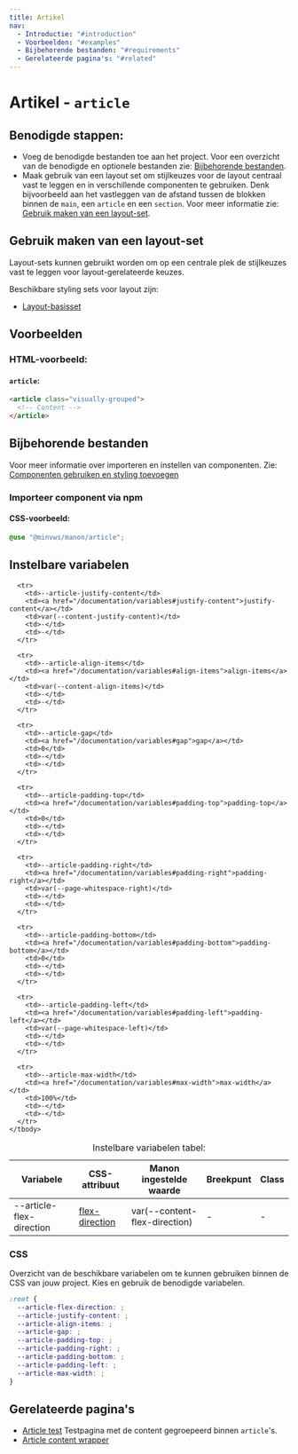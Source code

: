 ```yaml
---
title: Artikel
nav:
  - Introductie: "#introduction"
  - Voorbeelden: "#examples"
  - Bijbehorende bestanden: "#requirements"
  - Gerelateerde pagina's: "#related"
---
```


<h1 id="introduction">Artikel - <code>article</code></h1>

## Benodigde stappen:

- Voeg de benodigde bestanden toe aan het project. Voor een overzicht van de
  benodigde en optionele bestanden zie: [Bijbehorende bestanden](#requirements).
- Maak gebruik van een layout set om stijlkeuzes voor de layout centraal vast te
  leggen en in verschillende componenten te gebruiken. Denk bijvoorbeeld aan het
  vastleggen van de afstand tussen de blokken binnen de `main`, een `article` en
  een `section`. Voor meer informatie zie:
  [Gebruik maken van een layout-set](#layout-set).

<h2 id="layout-set">Gebruik maken van een layout-set</h2>

Layout-sets kunnen gebruikt worden om op een centrale plek de stijlkeuzes vast
te leggen voor layout-gerelateerde keuzes.

Beschikbare styling sets voor layout zijn:

- [Layout-basisset](/components/layout-set)

<h2 id="examples">Voorbeelden</h2>

### HTML-voorbeeld:

<h4><code>article</code>:</h4>

```html
<article class="visually-grouped">
  <!-- Content -->
</article>
```

<h2 id="requirements">Bijbehorende bestanden</h2>

Voor meer informatie over importeren en instellen van componenten. Zie:
[Componenten gebruiken en styling toevoegen](/documentation/import-styling)

### Importeer component via npm

<h4>CSS-voorbeeld:</h4>

```css
@use "@minvws/manon/article";
```

<h2 id="variables">Instelbare variabelen</h2>

<div class="horizontal-scroll">
  <table class="nowrap">
    <caption>Instelbare variabelen tabel:</caption>
    <thead>
      <tr>
        <th scope="col">Variabele</th>
        <th scope="col">CSS-attribuut</th>
        <th scope="col">Manon ingestelde waarde</th>
        <th scope="col">Breekpunt</th>
        <th scope="col">Class</th>
      </tr>
    </thead>
    <tbody>
      <tr>
        <td>--article-flex-direction</td>
        <td><a href="/documentation/variables#flex-direction">flex-direction</a></td>
        <td>var(--content-flex-direction)</td>
        <td>-</td>
        <td>-</td>
      </tr>

      <tr>
        <td>--article-justify-content</td>
        <td><a href="/documentation/variables#justify-content">justify-content</a></td>
        <td>var(--content-justify-content)</td>
        <td>-</td>
        <td>-</td>
      </tr>

      <tr>
        <td>--article-align-items</td>
        <td><a href="/documentation/variables#align-items">align-items</a></td>
        <td>var(--content-align-items)</td>
        <td>-</td>
        <td>-</td>
      </tr>

      <tr>
        <td>--article-gap</td>
        <td><a href="/documentation/variables#gap">gap</a></td>
        <td>0</td>
        <td>-</td>
        <td>-</td>
      </tr>

      <tr>
        <td>--article-padding-top</td>
        <td><a href="/documentation/variables#padding-top">padding-top</a></td>
        <td>0</td>
        <td>-</td>
        <td>-</td>
      </tr>

      <tr>
        <td>--article-padding-right</td>
        <td><a href="/documentation/variables#padding-right">padding-right</a></td>
        <td>var(--page-whitespace-right)</td>
        <td>-</td>
        <td>-</td>
      </tr>

      <tr>
        <td>--article-padding-bottom</td>
        <td><a href="/documentation/variables#padding-bottom">padding-bottom</a></td>
        <td>0</td>
        <td>-</td>
        <td>-</td>
      </tr>

      <tr>
        <td>--article-padding-left</td>
        <td><a href="/documentation/variables#padding-left">padding-left</a></td>
        <td>var(--page-whitespace-left)</td>
        <td>-</td>
        <td>-</td>
      </tr>

      <tr>
        <td>--article-max-width</td>
        <td><a href="/documentation/variables#max-width">max-width</a></td>
        <td>100%</td>
        <td>-</td>
        <td>-</td>
      </tr>
    </tbody>

  </table>
</div>

### CSS

Overzicht van de beschikbare variabelen om te kunnen gebruiken binnen de CSS van
jouw project. Kies en gebruik de benodigde variabelen.

```css
:root {
  --article-flex-direction: ;
  --article-justify-content: ;
  --article-align-items: ;
  --article-gap: ;
  --article-padding-top: ;
  --article-padding-right: ;
  --article-padding-bottom: ;
  --article-padding-left: ;
  --article-max-width: ;
}
```

<h2 id="related">Gerelateerde pagina's</h2>

- [Article test](/components/article-test) Testpagina met de content gegroepeerd
  binnen `article`'s.
- [Article content wrapper](/components/article-content-wrapper)
